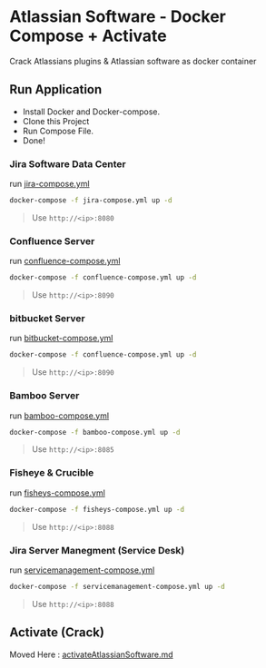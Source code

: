 # Atlassian Software - Docker Compose + Activate
Crack Atlassians plugins & Atlassian software as docker container

 
## Run Application

- Install Docker and Docker-compose.
- Clone this Project
- Run Compose File.
- Done!

### Jira Software Data Center
run [jira-compose.yml](/jira-compose.yml)

```bash
docker-compose -f jira-compose.yml up -d
```
> Use `http://<ip>:8080`

### Confluence Server

run [confluence-compose.yml](/confluence-compose.yml)

```bash
docker-compose -f confluence-compose.yml up -d
```
> Use `http://<ip>:8090`

### bitbucket Server

run [bitbucket-compose.yml](/bitbucket-compose.yml)

```bash
docker-compose -f confluence-compose.yml up -d
```
> Use `http://<ip>:8090`

### Bamboo Server

run [bamboo-compose.yml](/bamboo-compose.yml)

```bash
docker-compose -f bamboo-compose.yml up -d
```
> Use `http://<ip>:8085`

### Fisheye & Crucible 

run [fisheys-compose.yml](/fisheys-compose.yml)

```bash
docker-compose -f fisheys-compose.yml up -d
```
> Use `http://<ip>:8088`


### Jira Server Manegment (Service Desk)

run [servicemanagement-compose.yml](/servicemanagement-compose.yml)

```bash
docker-compose -f servicemanagement-compose.yml up -d
```
> Use `http://<ip>:8088`


## Activate (Crack) 

Moved Here : [activateAtlassianSoftware.md](activateAtlassianSoftware.md)


